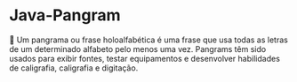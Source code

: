 # Java-Pangram
:high_brightness: Um pangrama ou frase holoalfabética é uma frase que usa todas as letras de um determinado alfabeto pelo menos uma vez. Pangrams têm sido usados para exibir fontes, testar equipamentos e desenvolver habilidades de caligrafia, caligrafia e digitação.
